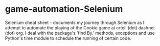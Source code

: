 # game-automation-Selenium

Selenium cheat sheet - documents my journey through Selenium as I attempt to automate the playing of the Cookie game at orteil (dot) dashnet (dot) org. 
I deal with the package's 'find By.' methods, exceptions and use Python's time module to schedule the running of certain code. 
